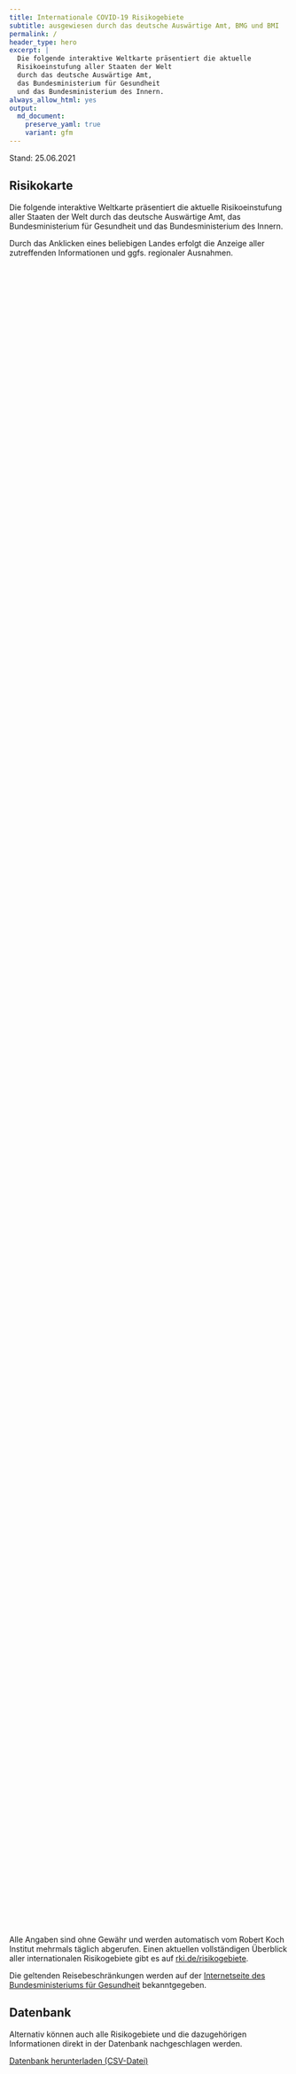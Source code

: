 ```yaml
---
title: Internationale COVID-19 Risikogebiete
subtitle: ausgewiesen durch das deutsche Auswärtige Amt, BMG und BMI
permalink: /
header_type: hero
excerpt: |
  Die folgende interaktive Weltkarte präsentiert die aktuelle
  Risikoeinstufung aller Staaten der Welt
  durch das deutsche Auswärtige Amt,
  das Bundesministerium für Gesundheit
  und das Bundesministerium des Innern.
always_allow_html: yes
output: 
  md_document:
    preserve_yaml: true
    variant: gfm
---
```


<!-- Modify _R/index_es.Rmd file instead -->

<p class="text-right font-weight-bold">

Stand: 25.06.2021

</p>

## Risikokarte

Die folgende interaktive Weltkarte präsentiert die aktuelle
Risikoeinstufung aller Staaten der Welt durch das deutsche Auswärtige
Amt, das Bundesministerium für Gesundheit und das Bundesministerium des
Innern.

<!--more-->

Durch das Anklicken eines beliebigen Landes erfolgt die Anzeige aller
zutreffenden Informationen und ggfs. regionaler Ausnahmen.

<div id="leaflet" class="leaflet html-widget" style="width:100%;height:75vh;">

</div>

<script src="https://corona-atlas.de/assets/data/locale_de.js"></script>

<script src="https://corona-atlas.de/assets/js/map.js"></script>

Alle Angaben sind ohne Gewähr und werden automatisch vom Robert Koch
Institut mehrmals täglich abgerufen. Einen aktuellen vollständigen
Überblick aller internationalen Risikogebiete gibt es auf
[rki.de/risikogebiete](https://rki.de/risikogebiete).

Die geltenden Reisebeschränkungen werden auf der [Internetseite des
Bundesministeriums für
Gesundheit](https://www.bundesgesundheitsministerium.de/coronavirus-infos-reisende)
bekanntgegeben.

## Datenbank

Alternativ können auch alle Risikogebiete und die dazugehörigen
Informationen direkt in der Datenbank nachgeschlagen werden.

<div id="reactable" class="reactable html-widget" style="width:auto;height:auto;"></div>
<script type="application/json" data-for="reactable">{"x":{"tag":{"name":"Reactable","attribs":{"data":{"Land/Region":["Afghanistan","Angola","Albanien","Andorra","Vereinigte Arabische Emirate","Argentinien","Armenien","Antigua und Barbuda","Australien","Österreich","Aserbaidschan","Burundi","Belgien","Benin","Burkina Faso","Bangladesch","Bulgarien","Bahrain","Bahamas","Bosnien und Herzegowina","Belarus","Belize","Bolivien","Brasilien","Barbados","Brunei","Bhutan","Botsuana","Zentralafrikanische Republik","Kanada","Schweiz","Chile","China","Côte d'Ivoire","Kamerun","Kongo DR","Kongo Rep","Kolumbien","Komoren","Cabo Verde","Costa Rica","Kuba","Zypern","Tschechien","Deutschland","Dschibuti","Dominica","Dänemark","Dominikanische Republik","Algerien","Ecuador","Ägypten","Eritrea","Spanien","Estland","Äthiopien","Finnland","Fidschi","Frankreich","Mikronesien","Gabun","Vereinigtes Königreich","Georgien","Ghana","Guinea","Gambia","Guinea-Bissau","Äquatorialguinea","Griechenland","Grenada","Guatemala","Guyana","Hongkong","Honduras","Kroatien","Haiti","Ungarn","Indonesien","Indien","Irland","Iran","Irak","Island","Israel","Italien","Jamaika","Jordanien","Japan","Kasachstan","Kenia","Kirgisistan","Kambodscha","Kiribati","St. Kitts und Nevis","Südkorea","Kuwait","Laos","Libanon","Liberia","Libyen","St. Lucia","Liechtenstein","Sri Lanka","Lesotho","Litauen","Luxemburg","Lettland","Marokko","Monaco","Moldau","Madagaskar","Malediven","Mexiko","Marshallinseln","Nordmazedonien","Mali","Malta","Myanmar/Burma","Montenegro","Mongolei","Mosambik","Mauretanien","Mauritius","Malawi","Malaysia","Namibia","Niger","Nigeria","Nicaragua","Niue","Niederlande","Norwegen","Nepal","Nauru","Neuseeland","Oman","Pakistan","Panama","Peru","Philippinen","Palau","Papua-Neuguinea","Polen","Korea (Volksrepublik)","Portugal","Paraguay","Palästinensische Gebiete","Katar","Rumänien","Russische Föderation","Ruanda","Saudi-Arabien","Sudan","Senegal","Singapur","Salomoninseln","Sierra Leone","El Salvador","San Marino","Somalia","Serbien","Südsudan","São Tomé und Príncipe","Surinam","Slowakei","Slowenien","Schweden","Eswatini","Seychellen","Syrische Arabische Republik","Tschad","Togo","Thailand","Tadschikistan","Turkmenistan","Timor Leste","Tonga","Trinidad und Tobago","Tunesien","Türkei","Tuvalu","Tansania","Uganda","Ukraine","Uruguay","USA","Usbekistan","Vatikanstadt","Saint Vincent and The Grenadines","Venezuela","Vietnam","Vanuatu","Samoa","Kosovo","Jemen","Südafrika","Sambia","Simbabwe"],"Risikoeinstufung":["Risikogebiet","Risikogebiet","Kein Risikogebiet","Risikogebiet","Risikogebiet","Hochinzidenzgebiet","Kein Risikogebiet","Kein Risikogebiet","Kein Risikogebiet","Kein Risikogebiet","Kein Risikogebiet","Risikogebiet","Kein Risikogebiet","Risikogebiet","Risikogebiet","Risikogebiet","Kein Risikogebiet","Hochinzidenzgebiet","Risikogebiet","Kein Risikogebiet","Risikogebiet","Risikogebiet","Hochinzidenzgebiet","Virusvarianten-Gebiet","Kein Risikogebiet","Kein Risikogebiet","Risikogebiet","Virusvarianten-Gebiet","Risikogebiet","Kein Risikogebiet","Kein Risikogebiet","Hochinzidenzgebiet","Kein Risikogebiet","Risikogebiet","Risikogebiet","Risikogebiet","Risikogebiet","Hochinzidenzgebiet","Risikogebiet","Risikogebiet","Hochinzidenzgebiet","Risikogebiet","Kein Risikogebiet","Kein Risikogebiet",null,"Risikogebiet","Kein Risikogebiet","Kein Risikogebiet","Risikogebiet","Risikogebiet","Hochinzidenzgebiet","Hochinzidenzgebiet","Risikogebiet","Teilweise Risikogebiet","Kein Risikogebiet","Risikogebiet","Kein Risikogebiet","Risikogebiet","Teilweise Risikogebiet","Kein Risikogebiet","Risikogebiet","Virusvarianten-Gebiet","Risikogebiet","Risikogebiet","Risikogebiet","Risikogebiet","Risikogebiet","Risikogebiet","Kein Risikogebiet","Kein Risikogebiet","Risikogebiet","Risikogebiet","Kein Risikogebiet","Risikogebiet","Teilweise Risikogebiet","Risikogebiet","Kein Risikogebiet","Risikogebiet","Virusvarianten-Gebiet","Teilweise Risikogebiet","Hochinzidenzgebiet","Risikogebiet","Kein Risikogebiet","Kein Risikogebiet","Kein Risikogebiet","Kein Risikogebiet","Kein Risikogebiet","Kein Risikogebiet","Risikogebiet","Risikogebiet","Risikogebiet","Kein Risikogebiet","Kein Risikogebiet","Risikogebiet","Kein Risikogebiet","Hochinzidenzgebiet","Kein Risikogebiet","Kein Risikogebiet","Risikogebiet","Risikogebiet","Kein Risikogebiet","Kein Risikogebiet","Hochinzidenzgebiet","Virusvarianten-Gebiet","Kein Risikogebiet","Kein Risikogebiet","Kein Risikogebiet","Risikogebiet","Kein Risikogebiet","Kein Risikogebiet","Risikogebiet","Hochinzidenzgebiet","Risikogebiet","Kein Risikogebiet","Kein Risikogebiet","Risikogebiet","Kein Risikogebiet","Kein Risikogebiet","Kein Risikogebiet","Hochinzidenzgebiet","Virusvarianten-Gebiet","Risikogebiet","Kein Risikogebiet","Virusvarianten-Gebiet","Hochinzidenzgebiet","Virusvarianten-Gebiet","Risikogebiet","Risikogebiet","Risikogebiet","Kein Risikogebiet","Teilweise Risikogebiet","Kein Risikogebiet","Virusvarianten-Gebiet","Kein Risikogebiet","Kein Risikogebiet","Hochinzidenzgebiet","Risikogebiet","Risikogebiet","Hochinzidenzgebiet","Risikogebiet","Kein Risikogebiet","Risikogebiet","Kein Risikogebiet","Risikogebiet","Virusvarianten-Gebiet","Hochinzidenzgebiet","Kein Risikogebiet","Risikogebiet","Kein Risikogebiet","Virusvarianten-Gebiet","Risikogebiet","Risikogebiet","Hochinzidenzgebiet","Risikogebiet","Kein Risikogebiet","Kein Risikogebiet","Risikogebiet","Risikogebiet","Kein Risikogebiet","Risikogebiet","Kein Risikogebiet","Risikogebiet","Kein Risikogebiet","Hochinzidenzgebiet","Kein Risikogebiet","Kein Risikogebiet","Teilweise Risikogebiet","Virusvarianten-Gebiet","Hochinzidenzgebiet","Hochinzidenzgebiet","Risikogebiet","Risikogebiet","Kein Risikogebiet","Risikogebiet","Risikogebiet","Risikogebiet","Kein Risikogebiet","Hochinzidenzgebiet","Hochinzidenzgebiet","Risikogebiet","Kein Risikogebiet","Hochinzidenzgebiet","Risikogebiet","Kein Risikogebiet","Virusvarianten-Gebiet","Kein Risikogebiet","Risikogebiet","Kein Risikogebiet","Kein Risikogebiet","Risikogebiet","Kein Risikogebiet","Kein Risikogebiet","Kein Risikogebiet","Kein Risikogebiet","Risikogebiet","Virusvarianten-Gebiet","Virusvarianten-Gebiet","Virusvarianten-Gebiet"],"Details":["seit 21. Februar 2021","seit 15. Juni 2020",null,"seit 23. Mai 2021","seit 18. April 2021","Hochinzidenzgebiet seit 18. April 2021",null,null,null,null,null,"seit 15. Juni 2020",null,"seit 15. Juni 2020","seit 15. Juni 2020","seit 15. Juni 2020",null,"Hochinzidenzgebiet seit 14. Februar 2021","seit 25. April 2021",null,"seit 15. Juni 2020","seit 15. Juni 2020","Hochinzidenzgebiet seit 24. Januar 2021","Virusvariantengebiet seit 19. Januar 2021; bereits seit 15. Juni 2020 einfaches Risikogebiet",null,null,"seit 15. Juni 2020","Virusvariantengebiet seit 7. Februar 2021; bereits seit 31. Januar 2021 Hochinzidenzgebiet; bereits seit 22. November 2020 einfaches Risikogebiet","seit 15. Juni 2020",null,null,"Hochinzidenzgebiet seit 3. April 2021",null,"seit 15. Juni 2020","seit 15. Juni 2020","seit 15. Juni 2020","seit 15. Juni 2020","Hochinzidenzgebiet seit 24. Januar 2021","seit 15. Juni 2020","seit 20. Juni 2021; Hochinzidenzgebiet vom 25. April 2021 – 19. Juni 2021","Hochinzidenzgebiet seit 9. Mai 2021","seit 28. Februar 2021",null,null,null,"seit 15. Juni 2020",null,null,"seit 30. Mai 2021","seit 15. Juni 2020","Hochinzidenzgebiet seit 31. Januar 2021","Hochinzidenzgebiet seit 24. Januar 2021","seit 15. Juni 2020","– die folgenden autonomen Gemeinschaften und Städte gelten derzeit als einfache Risikogebiete: -Andalusien (seit 14. August 2020); -Navarra (seit 31. Juli 2020); -Baskenland (seit 14. August 2020); -La Rioja (seit 3. April. 2021); -Ceuta (seit 13. Juni 2021)",null,"seit 15. Juni 2020",null,"seit 27. Juni 2021","(seit 23. Mai 2021), ausgenommen ist gesamt Kontinentalfrankreich, Korsika sowie die französischen Übersee-Departments Martinique, Mayotte, Saint-Pierre und Miquelon, Wallis und Futuna, Französisch-Polynesien, Neukaledonien und Saint-Barthélemy (seit 6. Juni 2021)",null,"seit 15. Juni 2020","Großbritannien und Nordirland der Isle of Man sowie aller Kanalinseln und aller britischen Überseegebiete (Virusvariantengebiet seit 23. Mai 2021, seit 16. Mai 2021 bereits als einfaches Risikogebiet ausgewiesen)","seit 13. Juni 2021","seit 15. Juni 2020","seit 15. Juni 2020","seit 15. Juni 2020","seit 15. Juni 2020","seit 15. Juni 2020",null,null,"seit 15. Juni 2020","seit 15. Juni 2020",null,"seit 15. Juni 2020","die folgenden Gespanschaften gelten als einfache Risikogebiete: -Medimurje (seit 23. Mai 2021); -Zadar (seit 27. Juni 2021)","seit 15. Juni 2020",null,"seit 15. Juni 2020","Virusvariantengebiet seit 26. April 2021; Hochinzidenzgebiet am 25. April 2021; bereits seit 15. Juni 2020 einfaches Risikogebiet","(seit 21. März 2021), die folgenden Regionen gelten derzeit als einfache Risikogebiete -Border (seit 21. März 2021); -Dublin (seit 21. März 2021); -Mid-East (seit 21. März 2021)","Hochinzidenzgebiet seit 24. Januar 2021","seit 15. Juni 2020",null,null,null,null,null,null,"seit 15. Juni 2020","seit 15. Juni 2020","seit 15. Juni 2020",null,null,"seit 20. Juni 2021",null,"Hochinzidenzgebiet seit 21. März 2021",null,null,"seit 15. Juni 2020","seit 15. Juni 2020",null,null,"Hochinzidenzgebiet seit 13. Juni 2021","Virusvariantengebiet seit 31. Januar 2021; bereits seit 15. Juni 2020 einfaches Risikogebiet",null,null,null,"seit 15. Juni 2020",null,null,"seit 15. Juni 2020","Hochinzidenzgebiet seit 9. Mai 2021","seit 13. Juni 2021",null,null,"seit 15. Juni 2020",null,null,null,"Hochinzidenzgebiet seit 13. Juni 2021","Virusvariantengebiet seit 7. Februar 2021; bereits seit 31. Januar 2021 Hochinzidenzgebiet; bereits seit 15. Juni 2020 einfaches Risikogebiet","seit 15. Juni 2020",null,"Virusvariantengebiet seit 7. Februar 2021; bereits seit 31. Januar 2021 Hochinzidenzgebiet; bereits seit 15. Juni 2020 einfaches Risikogebiet","Hochinzidenzgebiet seit 13. Juni 2021","Virusvariantengebiet seit 20. Juni 2021; Hochinzidenzgebiet seit 13. Juni 2021; bereits seit 14. Februar 2021 einfaches Risikogebiet","seit 15. Juni 2020","seit 15. Juni 2020","seit 15. Juni 2020",null,"– die folgenden überseeischen Teile des Königreichs der Niederlande gelten als einfache Risikogebiete: -Aruba (seit 6. Juni 2021); -Sint Maarten (seit 6. Juni 2021)",null,"Virusvariantengebiet seit 16. Mai 2021; bereits seit 9. Mai 2021 Hochinzidenzgebiet; bereits seit 15. Juni 2020 einfaches Risikogebiet",null,null,"Hochinzidenzgebiet seit 20. Juni 2021; bereits seit 23. Mai 2021 als einfaches Risikogebiet ausgewiesen","seit 15. Juni 2020","seit 28. Februar 2021","Hochinzidenzgebiet seit 3. April 2021","seit 15. Juni 2020",null,"seit 17. Juni 2020",null,"seit 15. Juni 2020","inkl. der autonomen Regionen Madeira und Azoren (Virusvariantengebiet seit 29. Juni 2021; die Azoren (autonome Region) und Lissabon (Metropolregion) gelten bereits als einfaches Risikogebiet)","Hochinzidenzgebiet seit 21. März 2021",null,"seit 13. Juni 2021",null,"Virusvariantengebiet seit 29. Juni 2021; bereits seit 15. Juni 2020 einfaches Risikogebiet","seit 27. Juni 2021","seit 15. Juni 2020","Hochinzidenzgebiet seit 31. Januar 2021","seit 15. Juni 2020",null,null,"seit 15. Juni 2020","seit 15. Juni 2020",null,"seit 15. Juni 2020",null,"seit 15. Juni 2020",null,"(Hochinzidenzgebiet seit 23. Mai 2021)",null,null,"- die folgenden Provinzen gelten derzeit als einfache Risikogebiete: -Kronoberg (seit 6. Juni 2021); -Norrbotten (seit 6. Juni 2021)sch; -Värmland (seit 6. Juni 2021)","Virusvariantengebiet seit 31. Januar 2021; bereits seit 15. Juni 2020 einfaches Risikogebiet","Hochinzidenzgebiet seit 14. Februar 2021","Hochinzidenzgebiet seit 31. Januar 2021","seit 15. Juni 2020","seit 15. Juni 2020",null,"seit 15. Juni 2020","seit 17. Juni 2020","(Osttimor) (seit 17. Juni 2020)",null,"Hochinzidenzgebiet seit 23. Mai 2021","Hochinzidenzgebiet seit 25. April 2021","seit 6. Juni 2021",null,"Hochinzidenzgebiet seit 14. März 2021","seit 20. Juni 2021",null,"Virusvariantengebiet seit 6. Juni 2021; bereit seit 21. März 2021 Hochinzidenzgebiet; bereits seit 15. Juni 2020 einfaches Risikogebiet",null,"seit 15. Juni 2020",null,null,"seit 15. Juni 2020",null,null,null,null,"seit 15. Juni 2020","Virusvariantengebiet seit 13. Januar 2021; bereits seit 15. Juni 2020 einfaches Risikogebiet","Virusvariantengebiet seit 7. Februar 2021; bereits seit 31. Januar 2021 Hochinzidenzgebiet; bereits seit 15. Juni 2020 einfaches Risikogebiet","Virusvariantengebiet seit 7. Februar 2021; bereits seit 31. Januar 2021 Hochinzidenzgebiet; bereits seit 15. Juni 2020 einfaches Risikogebiet"]},"columns":[{"accessor":"Land/Region","name":"Land/Region","type":"character"},{"accessor":"Risikoeinstufung","name":"Risikoeinstufung","type":"character"},{"accessor":"Details","name":"Details","type":"character"}],"filterable":true,"searchable":true,"defaultPageSize":10,"showPageSizeOptions":true,"pageSizeOptions":[10,25,50,100],"paginationType":"jump","showPageInfo":true,"minRows":1,"striped":true,"dataKey":"f9aefe6d77e86ce98ad7cab150af8c7e","key":"f9aefe6d77e86ce98ad7cab150af8c7e"},"children":[]},"class":"reactR_markup"},"evals":[],"jsHooks":[]}</script>

<p class="text-center my-5">

<a href="assets/dist/db_countries_risk_de.csv" class="btn btn-primary">Datenbank
herunterladen (CSV-Datei)</a>

</p>
